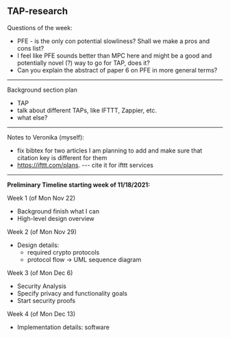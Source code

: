 TAP-research
------------

Questions of the week:
- PFE - is the only con potential slowliness? Shall we make a pros and cons list?
- I feel like PFE sounds better than MPC here and might be a good and potentially novel (?) way to go for TAP, does it? 
- Can you explain the abstract of paper 6 on PFE in more general terms? 

---------

Background section plan
- TAP
- talk about different TAPs, like IFTTT, Zappier, etc.
- what else? 
----------

Notes to Veronika (myself):
- fix bibtex for two articles I am planning to add and make sure that citation key is different for them
- https://ifttt.com/plans. --- cite it for ifttt services

----------
**Preliminary Timeline starting week of 11/18/2021:**

  Week 1 (of Mon Nov 22)
  - Background finish what I can
  - High-level design overview

  Week 2 (of Mon Nov 29)
  - Design details:
    * required crypto protocols
    * protocol flow -> UML sequence diagram

  Week 3 (of Mon Dec 6)
  - Security Analysis
  - Specify privacy and functionality goals
  - Start security proofs

  Week 4 (of Mon Dec 13)
  - Implementation details: software
